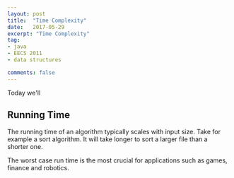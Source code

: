 ```yaml
---
layout: post
title:  "Time Complexity"
date:   2017-05-29
excerpt: "Time Complexity"
tag:
- java
- EECS 2011
- data structures

comments: false
---
```

Today we'll
## Running Time
The running time of an algorithm typically scales with input size. Take for example a sort algorithm. It will take longer to sort a larger file than a shorter one.

The worst case run time is the most crucial for applications such as games, finance and robotics. 
